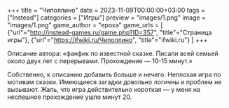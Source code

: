 +++
title = "Чиполлино"
date = 2023-11-09T00:00:00+03:00
tags = ["Instead"]
categories = ["Игры"]
preview = "images/1.png"
image = "images/1.png"
game_author = "epoxa"
game_urls = [
    {"url"="http://instead-games.ru/game.php?ID=357", "title"="Страница игры"},
    {"url"="https://ifwiki.ru/Чиполлино", "title"="ifwiki.ru"}
]
+++

Описание автора: «фанфик по известной сказке.
Писали всей семьей около двух лет с перерывами. Прохождение — 10-15 минут.»

Собственно, к описанию добавить больше и нечего. Неплохая игра по мотивам сказки. Имеющиеся загадки довольно логичны и проблем не вызывают. Жаль, что игра действительно короткая — у меня на неспешное прохождение ушло минут 20.